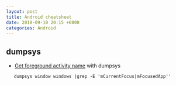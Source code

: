 ```yaml
---
layout: post
title: Android cheatsheet
date: 2018-09-10 20:15 +0800
categories: Android
---
```


## dumpsys

- [Get foreground activity name](https://stackoverflow.com/questions/13193592/adb-android-getting-the-name-of-the-current-activity) with dumpsys
``` shell
   dumpsys window windows |grep -E 'mCurrentFocus|mFocusedApp''
```

